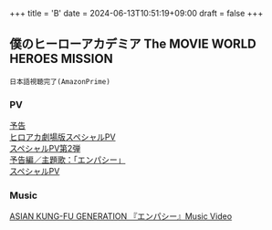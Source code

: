 +++
title = 'B'
date = 2024-06-13T10:51:19+09:00
draft = false
+++

## 僕のヒーローアカデミア The MOVIE WORLD HEROES MISSION
```
日本語視聴完了(AmazonPrime)
```
### PV
[予告](https://youtu.be/by9Nk2A1y20)\
[ヒロアカ劇場版スペシャルPV](https://youtu.be/0B5TGuXVLjc)\
[スペシャルPV第2弾](https://youtu.be/ztCU08ToGnw)\
[予告編／主題歌：「エンパシー」](https://youtu.be/ohR_gEvQIRk)\
[スペシャルPV](https://youtu.be/Ht2Ao38jObY)
### Music
[ASIAN KUNG-FU GENERATION 『エンパシー』Music Video](https://youtu.be/FTdxvatMig4?si=Dgv44O1cgjsTKvWh)

